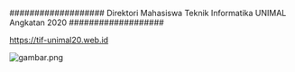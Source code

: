 ###################
Direktori Mahasiswa Teknik Informatika UNIMAL Angkatan 2020
###################

https://tif-unimal20.web.id

![gambar.png](https://user-images.githubusercontent.com/69442735/188229908-5a49d9e8-a56c-426a-8678-583c5199bc4a.png)
